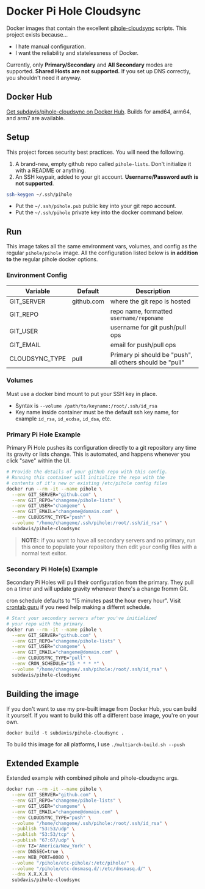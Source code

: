 # Docker Pi Hole Cloudsync

Docker images that contain the excellent [pihole-cloudsync](https://github.com/stevejenkins/pihole-cloudsync) scripts. This project exists because...

* I hate manual configuration.
* I want the reliability and statelessness of Docker.

Currently, only **Primary/Secondary** and **All Secondary** modes are supported.  **Shared Hosts are not supported.**  If you set up DNS correctly, you shouldn't need it anyway.

## Docker Hub

[Get subdavis/pihole-cloudsync on Docker Hub](https://hub.docker.com/r/subdavis/pihole-cloudsync).  Builds for amd64, arm64, and arm7 are available.

## Setup

This project forces security best practices.  You will need the following.

1. A brand-new, empty github repo called `pihole-lists`.  Don't initialize it with a README or anything.
1. An SSH keypair, added to your git account.  **Username/Password auth is not supported**.

```bash
ssh-keygen ~/.ssh/pihole
```

* Put the `~/.ssh/pihole.pub` public key into your git repo account.
* Put the `~/.ssh/pihole` private key into the docker command below.

## Run

This image takes all the same environment vars, volumes, and config as the regular `pihole/pihole` image.  All the configuration listed below is **in addition to** the regular pihole docker options.

### Environment Config

| Variable | Default | Description |
|----------|---------|-------------|
| GIT_SERVER | github.com | where the git repo is hosted |
| GIT_REPO | | repo name, formatted `username/reponame` |
| GIT_USER | | username for git push/pull ops |
| GIT_EMAIL | | email for push/pull ops |
| CLOUDSYNC_TYPE | pull | Primary pi should be "push", all others should be "pull" |

### Volumes

Must use a docker bind mount to put your SSH key in place.

* Syntax is `--volume /path/to/keyname:/root/.ssh/id_rsa`
* Key name inside container must be the default ssh key name, for example `id_rsa`, `id_ecdsa`, `id_dsa`, etc.

### Primary Pi Hole Example

Primary Pi Hole pushes its configuration directly to a git repository any time its gravity or lists change.  This is automated, and happens whenever you click "save" within the UI.

``` bash
# Provide the details of your github repo with this config.
# Running this container will initialize the repo with the
# contents of it's new or existing /etc/pihole config files
docker run --rm -it --name pihole \
  --env GIT_SERVER="github.com" \
  --env GIT_REPO="changeme/pihole-lists" \
  --env GIT_USER="changeme" \
  --env GIT_EMAIL="changeme@domain.com" \
  --env CLOUDSYNC_TYPE="push" \
  --volume "/home/changeme/.ssh/pihole:/root/.ssh/id_rsa" \
  subdavis/pihole-cloudsync
```

> **NOTE:**: if you want to have all secondary servers and no primary, run this once to populate your repository then edit your config files with a normal text exitor.

### Secondary Pi Hole(s) Example

Secondary Pi Holes will pull their configuration from the primary.  They pull on a timer and will update gravity whenever there's a change fromm Git.

cron schedule defaults to "15 minutes past the hour every hour".  Visit [crontab guru](https://crontab.guru/) if you need help making a differnt schedule.

``` bash
# Start your secondary servers after you've initialized
# your repo with the primary.
docker run --rm -it --name pihole \
  --env GIT_SERVER="github.com" \
  --env GIT_REPO="changeme/pihole-lists" \
  --env GIT_USER="changeme" \
  --env GIT_EMAIL="changeme@domain.com" \
  --env CLOUDSYNC_TYPE="pull" \
  --env CRON_SCHEDULE="15 * * * *" \
  --volume "/home/changeme/.ssh/pihole:/root/.ssh/id_rsa" \
  subdavis/pihole-cloudsync
```

## Building the image

If you don't want to use my pre-built image from Docker Hub, you can build it yourself.  If you want to build this off a different base image, you're on your own.

```
docker build -t subdavis/pihole-cloudsync .
```

To build this image for all platforms, I use `./multiarch-build.sh --push`

## Extended Example

Extended example with combined pihole and pihole-cloudsync args.

``` bash
docker run --rm -it --name pihole \
  --env GIT_SERVER="github.com" \
  --env GIT_REPO="changeme/pihole-lists" \
  --env GIT_USER="changeme" \
  --env GIT_EMAIL="changeme@domain.com" \
  --env CLOUDSYNC_TYPE="push" \
  --volume "/home/changeme/.ssh/pihole:/root/.ssh/id_rsa" \
  --publish "53:53/udp" \
  --publish "53:53/tcp" \
  --publish "67:67/udp" \
  --env TZ='America/New_York' \
  --env DNSSEC=true \
  --env WEB_PORT=8080 \
  --volume "/pihole/etc-pihole/:/etc/pihole/" \
  --volume "/pihole/etc-dnsmasq.d/:/etc/dnsmasq.d/" \
  --dns X.X.X.X \
  subdavis/pihole-cloudsync
```

